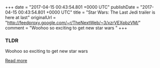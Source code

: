 +++
date = "2017-04-15 00:43:54.801 +0000 UTC"
publishDate = "2017-04-15 00:43:54.801 +0000 UTC"
title = "Star Wars: The Last Jedi trailer is here at last"
originalUrl = "http://feedproxy.google.com/~r/TheNextWeb/~3/xzrVEXpbzVM/"
comment = "Woohoo so exciting to get new star wars "
+++

### TLDR

Woohoo so exciting to get new star wars

[Read more](http://feedproxy.google.com/~r/TheNextWeb/~3/xzrVEXpbzVM/)
